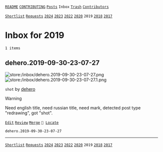 [`README`](../../README.md) [`CONTRIBUTING`](../../CONTRIBUTING.md) [`Posts`](../posts/index.md) `Inbox` [`Trash`](../trash/index.md) [`Contributors`](../contributors.md)

[`Shortlist`](shortlist.md) [`Requests`](requests.md) [`2024`](index.md) [`2023`](2023.md) [`2022`](2022.md) [`2020`](2020.md) `2019` [`2018`](2018.md) [`2017`](2017.md)

# Inbox for 2019

`1 items`

## <span id="dehero.2019-09-30-23-07-27">dehero.2019-09-30-23-07-27</span>

![store:/inbox/dehero.2019-09-30-23-07-27.png](../../assets/previews/inbox/dehero.2019-09-30-23-07-27.avif "dehero.2019-09-30-23-07-27")
![store:/inbox/dehero.2019-09-30-23-07-27.1.png](../../assets/previews/inbox/dehero.2019-09-30-23-07-27.1.avif "dehero.2019-09-30-23-07-27.1")

`shot` by [dehero](../contributors.md#dehero)

> [!WARNING]
> Need english title, need russian title, need mark, detected post type "redrawing", got "shot".

[`Edit`](https://github.com/dehero/mwscr/issues/new?labels=editing&amp;template=editing.yml&amp;title=dehero.2019-09-30-23-07-27&amp;postContent=store%3A%2Finbox%2Fdehero.2019-09-30-23-07-27.png%0Astore%3A%2Finbox%2Fdehero.2019-09-30-23-07-27.1.png&amp;postTitle=&amp;postTitleRu=&amp;postAuthor=dehero&amp;postType=shot&amp;postEngine=&amp;postAddon=&amp;postTags=&amp;postLocation=&amp;postMark=&amp;postViolation=&amp;postTrash=&amp;postRequest=) [`Review`](https://github.com/dehero/mwscr/issues/new?labels=review&amp;template=review.yml&amp;title=dehero.2019-09-30-23-07-27) [`Merge`](https://github.com/dehero/mwscr/issues/new?labels=merging&amp;template=merging.yml&amp;title=dehero.2019-09-30-23-07-27) <code>📍 [Locate](https://github.com/dehero/mwscr/issues/new?labels=location&template=location.yml&title=dehero.2019-09-30-23-07-27&postLocation=)</code>

```
dehero.2019-09-30-23-07-27
```

---

[`Shortlist`](shortlist.md) [`Requests`](requests.md) [`2024`](index.md) [`2023`](2023.md) [`2022`](2022.md) [`2020`](2020.md) `2019` [`2018`](2018.md) [`2017`](2017.md)
